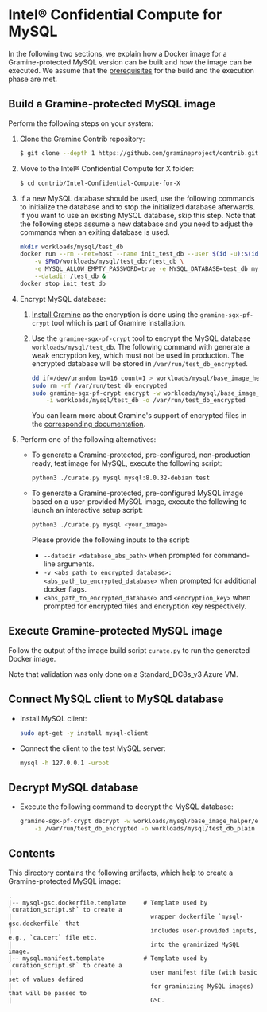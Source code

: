 # Intel® Confidential Compute for MySQL

In the following two sections, we explain how a Docker image for a Gramine-protected MySQL version
can be built and how the image can be executed.
We assume that the [prerequisites](https://github.com/gramineproject/contrib/tree/master/Intel-Confidential-Compute-for-X/README.md)
for the build and the execution phase are met.


## Build a Gramine-protected MySQL image

Perform the following steps on your system:

1. Clone the Gramine Contrib repository:
    ```sh
    $ git clone --depth 1 https://github.com/gramineproject/contrib.git
    ```

2. Move to the Intel® Confidential Compute for X folder:
    ```sh
    $ cd contrib/Intel-Confidential-Compute-for-X
    ```

3. If a new MySQL database should be used, use the following commands to initialize the database and
    to stop the initialized database afterwards.
    If you want to use an existing MySQL database, skip this step.
    Note that the following steps assume a new database and you need to adjust the commands when an
    exiting database is used.
    ```sh
    mkdir workloads/mysql/test_db
    docker run --rm --net=host --name init_test_db --user $(id -u):$(id -g) \
        -v $PWD/workloads/mysql/test_db:/test_db \
        -e MYSQL_ALLOW_EMPTY_PASSWORD=true -e MYSQL_DATABASE=test_db mysql:8.0.32-debian \
        --datadir /test_db &
    docker stop init_test_db
    ```

4. Encrypt MySQL database:

    1. [Install Gramine](https://gramine.readthedocs.io/en/latest/quickstart.html#install-gramine)
        as the encryption is done using the `gramine-sgx-pf-crypt` tool which is part of Gramine
        installation.

    2. Use the `gramine-sgx-pf-crypt` tool to encrypt the MySQL database `workloads/mysql/test_db`.
        The following command with generate a weak encryption key, which must not be used in
        production.
        The encrypted database will be stored in `/var/run/test_db_encrypted`.
        ```sh
        dd if=/dev/urandom bs=16 count=1 > workloads/mysql/base_image_helper/encryption_key
        sudo rm -rf /var/run/test_db_encrypted
        sudo gramine-sgx-pf-crypt encrypt -w workloads/mysql/base_image_helper/encryption_key \
            -i workloads/mysql/test_db -o /var/run/test_db_encrypted
        ```
        You can learn more about Gramine's support of encrypted files in the
        [corresponding documentation](https://gramine.readthedocs.io/en/stable/manifest-syntax.html#encrypted-files).

5. Perform one of the following alternatives:
    - To generate a Gramine-protected, pre-configured, non-production ready, test image for MySQL,
        execute the following script:
        ```sh
        python3 ./curate.py mysql mysql:8.0.32-debian test
        ```
    - To generate a Gramine-protected, pre-configured MySQL image based on a user-provided MySQL
        image, execute the following to launch an interactive setup script:
        ```sh
        python3 ./curate.py mysql <your_image>
        ```

        Please provide the following inputs to the script:
        - `--datadir <database_abs_path>` when prompted for command-line arguments.
        - `-v <abs_path_to_encrypted_database>:<abs_path_to_encrypted_database>` when prompted for
            additional docker flags.
        - `<abs_path_to_encrypted_database>` and `<encryption_key>` when prompted for encrypted
            files and encryption key respectively.


## Execute Gramine-protected MySQL image

Follow the output of the image build script `curate.py` to run the generated Docker image.

Note that validation was only done on a Standard_DC8s_v3 Azure VM.


## Connect MySQL client to MySQL database

- Install MySQL client:
    ```sh
    sudo apt-get -y install mysql-client
    ```
- Connect the client to the test MySQL server:
    ```sh
    mysql -h 127.0.0.1 -uroot
    ```


## Decrypt MySQL database

- Execute the following command to decrypt the MySQL database:
    ```sh
    gramine-sgx-pf-crypt decrypt -w workloads/mysql/base_image_helper/encryption_key \
        -i /var/run/test_db_encrypted -o workloads/mysql/test_db_plain
    ```


## Contents

This directory contains the following artifacts, which help to create a Gramine-protected MySQL
image:

    .
    |-- mysql-gsc.dockerfile.template     # Template used by `curation_script.sh` to create a
    |                                       wrapper dockerfile `mysql-gsc.dockerfile` that
    |                                       includes user-provided inputs, e.g., `ca.cert` file etc.
    |                                       into the graminized MySQL image.
    |-- mysql.manifest.template           # Template used by `curation_script.sh` to create a
    |                                       user manifest file (with basic set of values defined
    |                                       for graminizing MySQL images) that will be passed to
    |                                       GSC.
